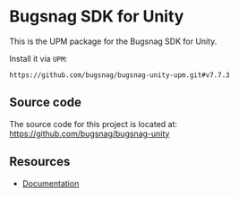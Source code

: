 Bugsnag SDK for Unity
===========

This is the UPM package for the Bugsnag SDK for Unity.

Install it via `UPM`:
```
https://github.com/bugsnag/bugsnag-unity-upm.git#v7.7.3
```

## Source code

The source code for this project is located at: https://github.com/bugsnag/bugsnag-unity

## Resources

* [Documentation](https://docs.bugsnag.com/platforms/unity/)
